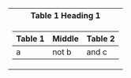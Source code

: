 <table>
<tr><th>Table 1 Heading 1 </th></tr>
<tr><td>

|Table 1| Middle | Table 2|
|--|--|--|
|a| not b|and c |

</td></tr> </table>
